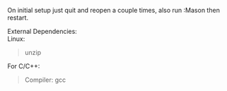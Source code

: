 On initial setup just quit and reopen a couple times, also run :Mason then restart.  
  
External Dependencies:  
Linux:  
> unzip  

For C/C++:  
> Compiler: gcc  
